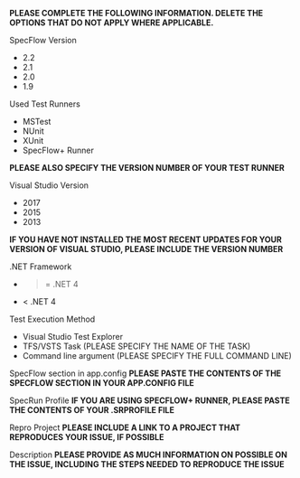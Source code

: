 **PLEASE COMPLETE THE FOLLOWING INFORMATION.  DELETE THE OPTIONS THAT DO NOT APPLY WHERE APPLICABLE.**

SpecFlow Version
- 2.2
- 2.1
- 2.0
- 1.9

Used Test Runners
- MSTest
- NUnit
- XUnit
- SpecFlow+ Runner

**PLEASE ALSO SPECIFY THE VERSION NUMBER OF YOUR TEST RUNNER**

Visual Studio Version
- 2017
- 2015
- 2013

**IF YOU HAVE NOT INSTALLED THE MOST RECENT UPDATES FOR YOUR VERSION OF VISUAL STUDIO, PLEASE INCLUDE THE VERSION NUMBER**

.NET Framework
- >= .NET 4
- < .NET 4

Test Execution Method
- Visual Studio Test Explorer
- TFS/VSTS Task (PLEASE SPECIFY THE NAME OF THE TASK)
- Command line argument (PLEASE SPECIFY THE FULL COMMAND LINE)

SpecFlow section in app.config
**PLEASE PASTE THE CONTENTS OF THE SPECFLOW SECTION IN YOUR APP.CONFIG FILE**

SpecRun Profile
**IF YOU ARE USING SPECFLOW+ RUNNER, PLEASE PASTE THE CONTENTS OF YOUR .SRPROFILE FILE**

Repro Project
**PLEASE INCLUDE A LINK TO A PROJECT THAT REPRODUCES YOUR ISSUE, IF POSSIBLE**

Description
**PLEASE PROVIDE AS MUCH INFORMATION ON POSSIBLE ON THE ISSUE, INCLUDING THE STEPS NEEDED TO REPRODUCE THE ISSUE**

